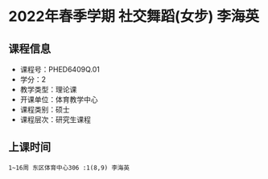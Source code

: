# 2022年春季学期 社交舞蹈(女步) 李海英






## 课程信息

- 课程号：PHED6409Q.01
- 学分：2
- 教学类型：理论课
- 开课单位：体育教学中心
- 课程类别：硕士
- 课程层次：研究生课程

## 上课时间

```
1~16周 东区体育中心306 :1(8,9) 李海英
```

